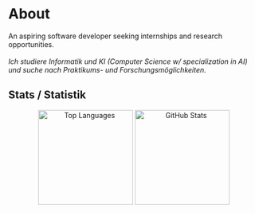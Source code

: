 # About 
An aspiring software developer seeking internships and research opportunities.
<br>
<br>
<i>Ich studiere Informatik und KI (Computer Science w/ specialization in AI) und suche nach Praktikums- und Forschungsmöglichkeiten.</i>

## Stats / Statistik
<div align="center">
  <img height="190" src="https://github-readme-stats.vercel.app/api/top-langs/?username=Hussein-249&layout=compact&langs_count=6&hide=css,html,ejs,assembly&theme=transparent" alt="Top Languages">
  <img height="190" src="https://github-readme-stats.vercel.app/api?username=Hussein-249&show_icons=true&count_private=true&theme=transparent&rank_icon=github" alt="GitHub Stats">
</div>
